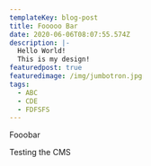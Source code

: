 ```yaml
---
templateKey: blog-post
title: Fooooo Bar
date: 2020-06-06T08:07:55.574Z
description: |-
  Hello World!
  This is my design!
featuredpost: true
featuredimage: /img/jumbotron.jpg
tags:
  - ABC
  - CDE
  - FDFSFS
---
```

Fooobar



Testing the CMS